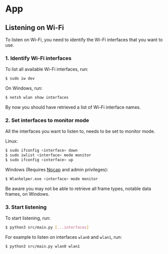 # App

## Listening on Wi-Fi
To listen on Wi-Fi, you need to identify the Wi-Fi interfaces that you want to use.

### 1. Identify Wi-Fi interfaces
To list all available Wi-Fi interfaces, run:
```bash
$ sudo iw dev
```
On Windows, run:
```bash
$ netsh wlan show interfaces
```

By now you should have retrieved a list of Wi-Fi interface names.

### 2. Set interfaces to monitor mode
All the interfaces you want to listen to, needs to be set to monitor mode.

Linux:
```bash
$ sudo ifconfig <interface> down
$ sudo iwlist <interface> mode monitor
$ sudo ifconfig <interface> up
```

Windows (Requires [Npcap](https://npcap.com/) and admin privileges):
```bash
$ Wlanhelper.exe <interface> mode monitor
```
Be aware you may not be able to retrieve all frame types, notable data frames, on Windows.

### 3. Start listening
To start listening, run:
```bash
$ python3 src/main.py [...interfaces]
```

For example to listen on interfaces `wlan0` and `wlan1`, run:
```bash
$ python3 src/main.py wlan0 wlan1
```

